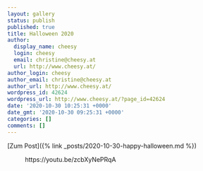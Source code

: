 ```yaml
---
layout: gallery
status: publish
published: true
title: Halloween 2020
author:
  display_name: cheesy
  login: cheesy
  email: christine@cheesy.at
  url: http://www.cheesy.at/
author_login: cheesy
author_email: christine@cheesy.at
author_url: http://www.cheesy.at/
wordpress_id: 42624
wordpress_url: http://www.cheesy.at/?page_id=42624
date: '2020-10-30 10:25:31 +0000'
date_gmt: '2020-10-30 09:25:31 +0000'
categories: []
comments: []
---
```

<!-- wp:core-embed/wordpress {"url":"http://www.cheesy.at/2020/10/happy-halloween/","type":"rich","providerNameSlug":"cheesy-at","className":""} -->
[Zum Post]({% link _posts/2020-10-30-happy-halloween.md %})
<!-- /wp:core-embed/wordpress -->
<!-- wp:paragraph --><!-- /wp:paragraph -->
<!-- wp:core-embed/youtube {"url":"https://youtu.be/zcbXyNePRqA","type":"video","providerNameSlug":"youtube","className":"wp-embed-aspect-16-9 wp-has-aspect-ratio"} -->
<figure class="wp-block-embed-youtube wp-block-embed is-type-video is-provider-youtube wp-embed-aspect-16-9 wp-has-aspect-ratio">
https://youtu.be/zcbXyNePRqA
</figure>
<!-- /wp:core-embed/youtube -->
